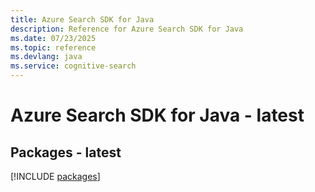 ```yaml
---
title: Azure Search SDK for Java
description: Reference for Azure Search SDK for Java
ms.date: 07/23/2025
ms.topic: reference
ms.devlang: java
ms.service: cognitive-search
---
```

# Azure Search SDK for Java - latest
## Packages - latest
[!INCLUDE [packages](search-index.md)]